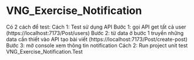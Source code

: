 # VNG_Exercise_Notification
Có 2 cách để test:
Cách 1: Test sử dụng API
     Bước 1: gọi API get tất cả user (https://localhost:7173/Post/users)
     Bước 2: từ data ở bước 1 truyền những data cần thiết vào API tạo bài viết (https://localhost:7173/Post/create-post)
     Bước 3: mở console xem thông tin notification 
Cách 2: Run project unit test VNG_Exercise_Notification.Test 
